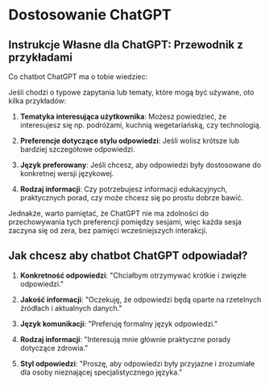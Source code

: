 
# Dostosowanie ChatGPT

## Instrukcje Własne dla ChatGPT: Przewodnik z przykładami

Co chatbot ChatGPT ma o tobie wiedziec:

Jeśli chodzi o typowe zapytania lub tematy, które mogą być używane, oto kilka przykładów:

1. **Tematyka interesująca użytkownika**: Możesz powiedzieć, że interesujesz się np. podróżami, kuchnią wegetariańską, czy technologią.

2. **Preferencje dotyczące stylu odpowiedzi**: Jeśli wolisz krótsze lub bardziej szczegółowe odpowiedzi.

3. **Język preferowany**: Jeśli chcesz, aby odpowiedzi były dostosowane do konkretnej wersji językowej.

4. **Rodzaj informacji**: Czy potrzebujesz informacji edukacyjnych, praktycznych porad, czy może chcesz się po prostu dobrze bawić.

Jednakże, warto pamiętać, że ChatGPT nie ma zdolności do przechowywania tych preferencji pomiędzy sesjami, więc każda sesja zaczyna się od zera, bez pamięci wcześniejszych interakcji.

## Jak chcesz aby chatbot ChatGPT odpowiadał?

1. **Konkretność odpowiedzi**: "Chciałbym otrzymywać krótkie i zwięzłe odpowiedzi."

2. **Jakość informacji**: "Oczekuję, że odpowiedzi będą oparte na rzetelnych źródłach i aktualnych danych."

3. **Język komunikacji**: "Preferuję formalny język odpowiedzi."

4. **Rodzaj informacji**: "Interesują mnie głównie praktyczne porady dotyczące zdrowia."

5. **Styl odpowiedzi**: "Proszę, aby odpowiedzi były przyjazne i zrozumiałe dla osoby nieznającej specjalistycznego języka."
